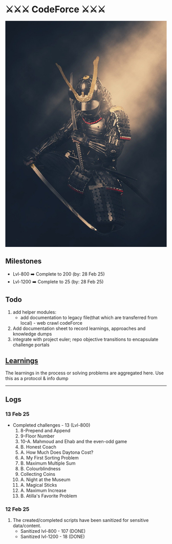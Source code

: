 
# ⚔️⚔️⚔️ CodeForce ⚔️⚔️⚔️

![alt text](./resources/samurai.jpg "samurai")

## Milestones
* Lvl-800 ➡️ Complete to 200 (by: 28 Feb 25)
* Lvl-1200 ➡️ Complete to 25 (by: 28 Feb 25)

## Todo
1. add helper modules: 
   - add documentation to legacy file(that which are transferred from local) - web crawl codeForce 
2. Add documentation sheet to record learnings, approaches and knowledge dumps
3. integrate with project euler; repo objective transitions to encapsulate challenge portals


##  [Learnings](resources/Learnings.md)
The learnings in the process or solving problems are aggregated here. Use this as a protocol & info dump
<hr>

## Logs

### 13 Feb 25
* Completed challenges - 13 (Lvl-800)
  1. 8-Prepend and Append
  2. 9-Floor Number
  3. 10-A. Mahmoud and Ehab and the even-odd game
  4. B. Honest Coach
  5. A. How Much Does Daytona Cost?
  6. A. My First Sorting Problem
  7. B. Maximum Multiple Sum
  8. B. Colourblindness
  9. Collecting Coins
  10. A. Night at the Museum
  11. A. Magical Sticks 
  12. A. Maximum Increase
  13. B. Atilla's Favorite Problem
   
### 12 Feb 25
1. The created/completed scripts have been sanitized for sensitive data/content. 
    * Sanitized lvl-800 - 107 (DONE)
    * Sanitized lvl-1200 - 18 (DONE)
